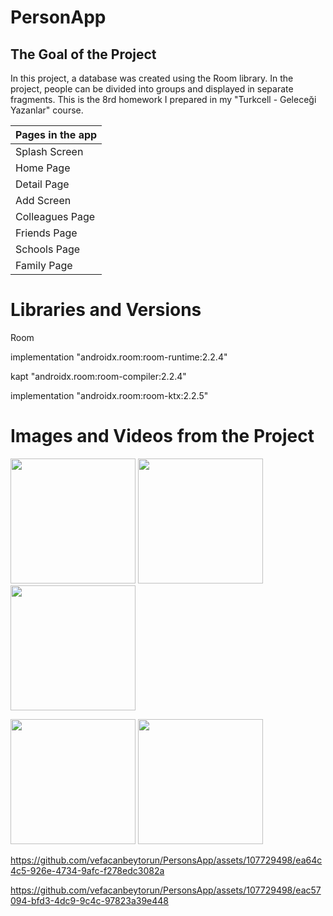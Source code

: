 # PersonApp

The Goal of the Project
-------------

<p>
In this project, a database was created using the Room library. In the project, people can be divided into groups and displayed in separate fragments.
This is the 8rd homework I prepared in my "Turkcell - Geleceği Yazanlar" course.
  
| Pages in the app |
| --------- |
|  Splash Screen  |
|  Home Page   |
|  Detail Page    | 
|  Add Screen     |
|  Colleagues Page    |
|  Friends Page       |
|  Schools Page        |
|  Family Page        |
  
# Libraries and Versions
  
 Room <p>
   
implementation "androidx.room:room-runtime:2.2.4"<p>
kapt "androidx.room:room-compiler:2.2.4"<p>
implementation "androidx.room:room-ktx:2.2.5"<p>
   
   
# Images and Videos from the Project
   
   
<a href="https://github.com/vefacanbeytorun/PersonsApp/blob/master/images/1.png" target="_blank">
<img src="https://github.com/vefacanbeytorun/PersonsApp/blob/master/images/1.png" width="200" style="max-width:100%;"></a>
   
<a href="https://github.com/vefacanbeytorun/PersonsApp/blob/master/images/2.png" target="_blank">
<img src="https://github.com/vefacanbeytorun/PersonsApp/blob/master/images/2.png" width="200" style="max-width:100%;"></a>
   
<a href="https://github.com/vefacanbeytorun/PersonsApp/blob/master/images/3.png" target="_blank">
<img src="https://github.com/vefacanbeytorun/PersonsApp/blob/master/images/3.png" width="200" style="max-width:100%;"></a>
   
   <p>
     
<a href="https://github.com/vefacanbeytorun/PersonsApp/blob/master/images/4.png" target="_blank">
<img src="https://github.com/vefacanbeytorun/PersonsApp/blob/master/images/4.png" width="200" style="max-width:100%;"></a>
     
<a href="https://github.com/vefacanbeytorun/PersonsApp/blob/master/images/5.png" target="_blank">
<img src="https://github.com/vefacanbeytorun/PersonsApp/blob/master/images/5.png" width="200" style="max-width:100%;"></a>
   
   <p>
   
https://github.com/vefacanbeytorun/PersonsApp/assets/107729498/ea64c4c5-926e-4734-9afc-f278edc3082a

https://github.com/vefacanbeytorun/PersonsApp/assets/107729498/eac57094-bfd3-4dc9-9c4c-97823a39e448


